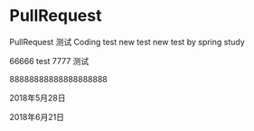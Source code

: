 # PullRequest
PullRequest 测试
Coding test
new test
new test by spring
study

66666
test
7777
测试

88888888888888888888

2018年5月28日

2018年6月21日
